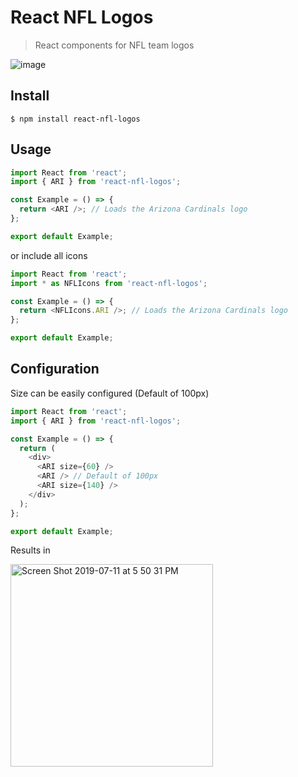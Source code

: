 # React NFL Logos

> React components for NFL team logos

![image](https://user-images.githubusercontent.com/11506653/74900206-0a71eb00-536d-11ea-8317-245f4b82fa76.png)

## Install

```shell
$ npm install react-nfl-logos
```

## Usage

```js
import React from 'react';
import { ARI } from 'react-nfl-logos';

const Example = () => {
  return <ARI />; // Loads the Arizona Cardinals logo
};

export default Example;
```

or include all icons

```js
import React from 'react';
import * as NFLIcons from 'react-nfl-logos';

const Example = () => {
  return <NFLIcons.ARI />; // Loads the Arizona Cardinals logo
};

export default Example;
```

## Configuration

Size can be easily configured (Default of 100px)

```js
import React from 'react';
import { ARI } from 'react-nfl-logos';

const Example = () => {
  return (
    <div>
      <ARI size={60} />
      <ARI /> // Default of 100px
      <ARI size={140} />
    </div>
  );
};

export default Example;
```

Results in

<img width="324" alt="Screen Shot 2019-07-11 at 5 50 31 PM" src="https://user-images.githubusercontent.com/11506653/74900328-69376480-536d-11ea-9864-58e62a19582b.png">
